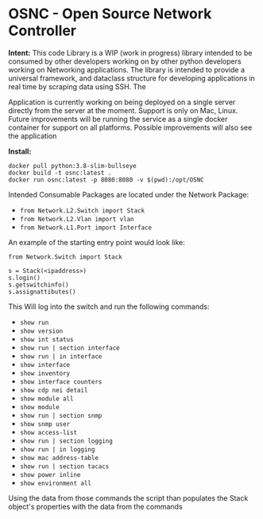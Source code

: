 # OSNC - Open Source Network Controller
**Intent:**
This code Library is a WIP (work in progress) library intended to be consumed by other developers working on 
by other python developers working on Networking applications. The library is intended to provide a universal framework,
and dataclass structure for developing applications in real time by scraping data using SSH. 
The 

Application is currently working on being deployed on a single server directly from the server at the moment. 
Support is only on Mac, Linux. 
Future improvements will be running the service as a single docker container for support on all platforms. 
Possible improvements will also see the application 

**Install:**
```
docker pull python:3.8-slim-bullseye
docker build -t osnc:latest .
docker run osnc:latest -p 8080:8080 -v $(pwd):/opt/OSNC
```


Intended Consumable Packages are located under the Network Package:

- `from Network.L2.Switch import Stack`
- `from Network.L2.Vlan import vlan`
- `from Network.L1.Port import Interface`


An example of the starting entry point would look like: 
```
from Network.Switch import Stack

s = Stack(<ipaddress>)
s.login()
s.getswitchinfo()
s.assignattibutes()
```

This Will log into the switch and run the following commands:
- `show run`
- `show version`
- `show int status`
- `show run | section interface`
- `show run | in interface`
- `show interface`
- `show inventory`
- `show interface counters`
- `show cdp nei detail`
- `show module all`
- `show module`
- `show run | section snmp`
- `show snmp user`
- `show access-list`
- `show run | section logging`
- `show run | in logging`
- `show mac address-table`
- `show run | section tacacs`
- `show power inline`
- `show environment all`

Using the data from those commands the script than populates the Stack object's properties with the data from the commands
